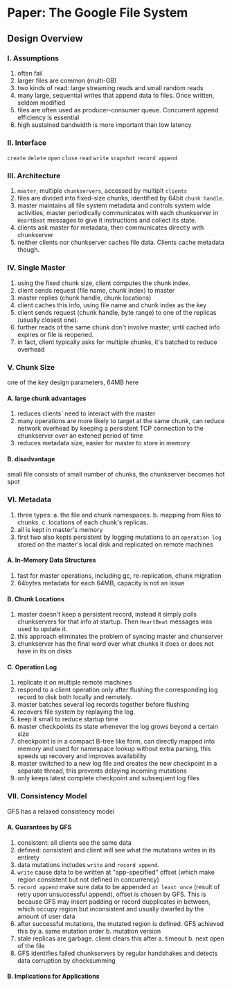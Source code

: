 # Paper: The Google File System
## Design Overview
### I. Assumptions
1. often fail
2. larger files are common (multi-GB)
3. two kinds of read: large streaming reads and small random reads
4. many large, sequential writes that append data to files. Once written, seldom modified
5. files are often used as producer-consumer queue. Concurrent append efficiency is essential
6. high sustained bandwidth is more important than low latency
### II. Interface
`create` `delete` `open` `close` `read` `write` `snapshot` `record append`
### III. Architecture
1. `master`, multiple `chunkservers`, accessed by multiplt `clients`
2. files are divided into fixed-size chunks, identified by 64bit `chunk handle`.
3. master maintains all file system metadata and controls system wide activities, master periodically communicates with each chunkserver in `HeartBeat` messages to give it instructions and collect its state.
4. clients ask master for metadata, then communicates directly with chunkserver
5. neither clients nor chunkserver caches file data. Clients cache metadata though.
### IV. Single Master
1. using the fixed chunk size, client computes the chunk index.
2. client sends request (file name, chunk index) to master
3. master replies (chunk handle, chunk locations)
4. client caches this info, using file name and chunk index as the key
5. client sends request (chunk handle, byte range) to one of the replicas (usually closest one).
6. further reads of the same chunk don't involve master, until cached info expires or file is reopened.
7. in fact, client typically asks for multiple chunks, it's batched to reduce overhead
### V. Chunk Size
one of the key design parameters, 64MB here
#### A. large chunk advantages
1. reduces clients' need to interact with the master
2. many operations are more likely to target at the same chunk, can reduce network overhead by keeping a persistent TCP connection to the chunkserver over an extened period of time
3. reduces metadata size, easier for master to store in memory
#### B. disadvantage
small file consists of small number of chunks, the chunkserver becomes hot spot
### VI. Metadata
1. three types: a. the file and chunk namespaces. b. mapping from files to chunks. c. locations of each chunk's replicas.
2. all is kept in master's memory
3. first two also kepts persistent by logging mutations to an `operation log` stored on the master's local disk and replicated on remote machines
#### A. In-Memory Data Structures
1. fast for master operations, including gc, re-replication, chunk migration
2. 64bytes metadata for each 64MB, capacity is not an issue
#### B. Chunk Locations
1. master doesn't keep a persistent record, instead it simply polls chunkservers for that info at startup. Then `HeartBeat` messages was used to update it.
2. this approach eliminates the problem of syncing master and chunserver
3. chunkserver has the final word over what chunks it does or does not have in its on disks
#### C. Operation Log
1. replicate it on multiple remote machines
2. respond to a client operation only after flushing the corresponding log record to disk both locally and remotely. 
3. master batches several log records together before flushing
4. recovers file system by replaying the log.
5. keep it small to reduce startup time
6. master checkpoints its state whenever the log grows beyond a certain size
7. checkpoint is in a compact B-tree like form, can directly mapped into memory and used for namespace lookup without extra parsing, this speeds up recovery and improves availability
8. master switched to a new log file and creates the new checkpoint in a separate thread, this prevents delaying incoming mutations
9. only keeps latest complete checkpoint and subsequent log files
### VII. Consistency Model
GFS has a relaxed consistency model
#### A. Guarantees by GFS
1. consistent: all clients see the same data
2. defined: consistent and client will see what the mutations writes in its entirety
3. data mutations includes `write` and `record append`. 
4. `write` cause data to be written at "app-specified" offset (which make region consistent but not defined in concurrency)
5. `record append` make sure data to be appended `at least once` (result of retry upon unsuccessful append), offset is chosen by GFS. This is because GFS may insert padding or record dupplicates in between, which occupy region but inconsistent and usually dwarfed by the amount of user data
6. after successful mutations, the mutated region is defined. GFS achieved this by a. same mutation order b. mutation version
7. stale replicas are garbage. client clears this after a. timeout b. next open of the file
8. GFS identifies failed chunkservers by regular handshakes and detects data corruption by checksumming
#### B. Implications for Applications
